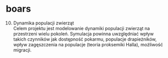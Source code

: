 # boars
10. Dynamika populacji zwierząt            
Celem projektu jest modelowanie dynamiki populacji zwierząt na przestrzeni wielu pokoleń. 
Symulacja powinna uwzględniać wpływ takich czynników jak dostępność pokarmu, populacje drapieżników, 
wpływ zagęszczenia na populacje (teoria proksemiki Halla), możliwość migracji.
